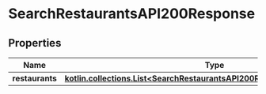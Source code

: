 
# SearchRestaurantsAPI200Response

## Properties
| Name | Type | Description | Notes |
| ------------ | ------------- | ------------- | ------------- |
| **restaurants** | [**kotlin.collections.List&lt;SearchRestaurantsAPI200ResponseRestaurantsInner&gt;**](SearchRestaurantsAPI200ResponseRestaurantsInner.md) |  |  [optional] |



